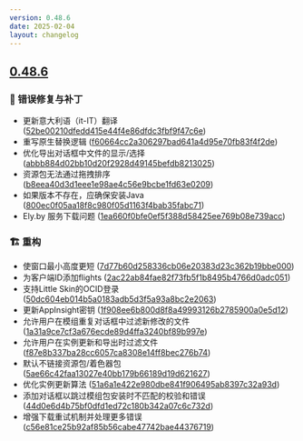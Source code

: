 ```yaml
---
version: 0.48.6
date: 2025-02-04
layout: changelog
---
```

## [0.48.6](#0.48.6)
### 🐛 错误修复与补丁

- 更新意大利语（it-IT）翻译 ([52be00210dfedd415e44f4e86dfdc3fbf9f47c6e](https://github.com/Voxelum/x-minecraft-launcher/commit/52be00210dfedd415e44f4e86dfdc3fbf9f47c6e))
- 重写原生替换逻辑 ([f60664cc2a306297bad641a4d95e70fb83f4f2de](https://github.com/Voxelum/x-minecraft-launcher/commit/f60664cc2a306297bad641a4d95e70fb83f4f2de))
- 优化导出对话框中文件的显示/选择 ([abbb884d02bb10d20f2928d49145befdb8213025](https://github.com/Voxelum/x-minecraft-launcher/commit/abbb884d02bb10d20f2928d49145befdb8213025))
- 资源包无法通过拖拽排序 ([b8eea40d3d1eee1e98ae4c56e9bcbe1fd63e0209](https://github.com/Voxelum/x-minecraft-launcher/commit/b8eea40d3d1eee1e98ae4c56e9bcbe1fd63e0209))
- 如果版本不存在，应确保安装Java ([800ec0f05aa18f8c980f05d1163f4bab35fabc71](https://github.com/Voxelum/x-minecraft-launcher/commit/800ec0f05aa18f8c980f05d1163f4bab35fabc71))
- Ely.by 服务下载问题 ([1ea660f0bfe0ef5f388d58425ee769b08e739acc](https://github.com/Voxelum/x-minecraft-launcher/commit/1ea660f0bfe0ef5f388d58425ee769b08e739acc))

### 🏗️ 重构

- 使窗口最小高度更短 ([7d77b60d258336cb06e20383d23c362b19bbe000](https://github.com/Voxelum/x-minecraft-launcher/commit/7d77b60d258336cb06e20383d23c362b19bbe000))
- 为客户端ID添加flights ([2ac22ab84fae82f73fb5f1b8495b4766d0adc051](https://github.com/Voxelum/x-minecraft-launcher/commit/2ac22ab84fae82f73fb5f1b8495b4766d0adc051))
- 支持Little Skin的OCID登录 ([50dc604eb014b5a0183adb5d3f5a93a8bc2e2063](https://github.com/Voxelum/x-minecraft-launcher/commit/50dc604eb014b5a0183adb5d3f5a93a8bc2e2063))
- 更新AppInsight密钥 ([1f908ee6b800d8f8a49993126b2785900a0e5d12](https://github.com/Voxelum/x-minecraft-launcher/commit/1f908ee6b800d8f8a49993126b2785900a0e5d12))
- 允许用户在模组重复对话框中过滤新修改的文件 ([1a31a9ce7cf3a676ecde89d4ffa3240bf89b997e](https://github.com/Voxelum/x-minecraft-launcher/commit/1a31a9ce7cf3a676ecde89d4ffa3240bf89b997e))
- 允许用户在实例更新和导出时过滤文件 ([f87e8b337ba28cc6057ca8308e14ff8bec276b74](https://github.com/Voxelum/x-minecraft-launcher/commit/f87e8b337ba28cc6057ca8308e14ff8bec276b74))
- 默认不链接资源包/着色器包 ([5ae66c42faa13027e40bb179b66189d19d621627](https://github.com/Voxelum/x-minecraft-launcher/commit/5ae66c42faa13027e40bb179b66189d19d621627))
- 优化实例更新算法 ([51a6a1e422e980dbe841f906495ab8397c32a93d](https://github.com/Voxelum/x-minecraft-launcher/commit/51a6a1e422e980dbe841f906495ab8397c32a93d))
- 添加对话框以跳过模组包安装时不匹配的校验和错误 ([44d0e6d4b75bf0dfd1ed72c180b342a07c6c732d](https://github.com/Voxelum/x-minecraft-launcher/commit/44d0e6d4b75bf0dfd1ed72c180b342a07c6c732d))
- 增强下载重试机制并处理更多错误 ([c56e81ce25b92af85b56cabe47742bae44376719](https://github.com/Voxelum/x-minecraft-launcher/commit/c56e81ce25b92af85b56cabe47742bae44376719))